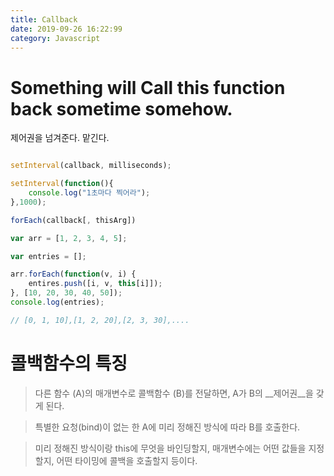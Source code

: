 ```yaml
---
title: Callback
date: 2019-09-26 16:22:99
category: Javascript
---
```


# Something will Call this function back sometime somehow.
                     

제어권을 넘겨준다. 맡긴다.

```js

setInterval(callback, milliseconds);

setInterval(function(){
    console.log("1초마다 찍어라");
},1000);

forEach(callback[, thisArg])

var arr = [1, 2, 3, 4, 5];

var entries = [];

arr.forEach(function(v, i) {
    entires.push([i, v, this[i]]);
}, [10, 20, 30, 40, 50]);
console.log(entries);

// [0, 1, 10],[1, 2, 20],[2, 3, 30],....

```


# 콜백함수의 특징

> 다른 함수 (A)의 매개변수로 콜백함수 (B)를 전달하면, A가 B의 __제어권__을 갖게 된다.

> 특별한 요청(bind)이 없는 한 A에 미리 정해진 방식에 따라 B를 호출한다.

> 미리 정해진 방식이랑 this에 무엇을 바인딩할지, 매개변수에는 어떤 값들을 지정할지, 어떤 타이밍에 콜백을 호출할지 등이다.